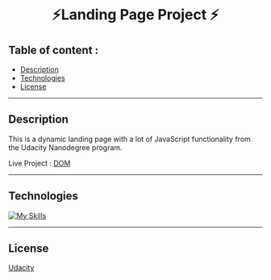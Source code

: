 <h1 align="center">⚡Landing Page Project ⚡</h1>

## Table of content : 

*  [Description](#description)
*  [Technologies](#technologies)
*  [License](#license)

<hr>

## Description
This is a dynamic landing page with a lot of JavaScript functionality from the Udacity Nanodegree program.

Live Project :
<a target="_blank" href="https://ahmed-abohmaid.github.io/Udacity-landing-page/index.html" alt="Weather App">DOM</a>

<hr>

## Technologies 

[![My Skills](https://skillicons.dev/icons?i=css,html,js,&perline=10)](https://skillicons.dev)

<hr>

## License 
[Udacity](http://udacity.com)
